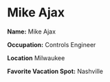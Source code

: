 # Mike Ajax

**Name:** Mike Ajax

**Occupation:** Controls Engineer

**Location** Milwaukee

**Favorite Vacation Spot:** Nashville